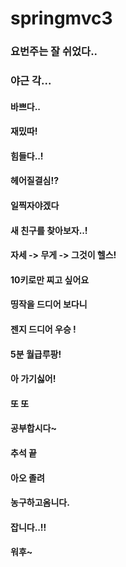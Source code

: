 # springmvc3
### 요번주는 잘 쉬었다..
### 야근 각...
#### 바쁘다..
#### 재밌따!
#### 힘들다..!
#### 헤어질결심!?
#### 일찍자야겠다
#### 새 친구를 찾아보자..!
#### 자세 -> 무게 -> 그것이 헬스!
#### 10키로만 찌고 싶어요
#### 띵작을 드디어 보다니
#### 젠지 드디어 우승 !
#### 5분 월급루팡!
#### 아 가기싫어!
#### 또 또 
#### 공부합시다~
#### 추석 끝 
#### 아오 졸려
#### 농구하고옴니다.
#### 잡니다..!!
#### 워후~
